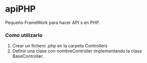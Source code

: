 # apiPHP
Pequeño FrameWork para hacer API´s en PHP.

### Como utilizarlo

1. Crear un fichero .php en la carpeta Controllers
2. Definir una clase con nombreController implementando la clase BaseController.
